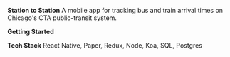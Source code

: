 
**Station to Station**
A mobile app for tracking bus and train arrival times on Chicago's CTA public-transit system.

**Getting Started**

**Tech Stack**
React Native, Paper, Redux, Node, Koa, SQL, Postgres
